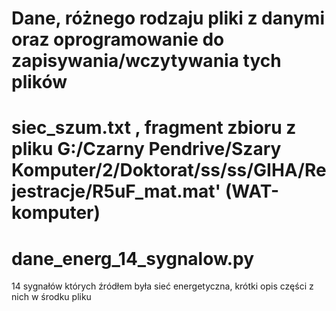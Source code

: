 # Dane, różnego rodzaju pliki z danymi oraz oprogramowanie do zapisywania/wczytywania tych plików
# siec_szum.txt , fragment zbioru z pliku G:/Czarny Pendrive/Szary Komputer/2/Doktorat/ss/ss/GIHA/Rejestracje/R5uF_mat.mat' (WAT-komputer)
# dane_energ_14_sygnalow.py 
14 sygnałów których źródłem była sieć energetyczna, krótki opis części z nich w środku pliku
